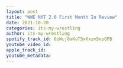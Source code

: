 ```yaml
---
layout: post
title: "WWE NXT 2.0 First Month In Review"
date: 2021-10-20
categories: its-my-wrestling
author: its-my-wrestling
spotify_track_id: 6zWcj8aKuT5xKxzm5npGPB
youtube_video_id: 
apple_track_id: 
youtube_metadata: 
---
```


